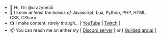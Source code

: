 - 👋 Hi, I’m @crazyne55
- 📜 I know *at least the basics of* Javascript, Lua, Python, PHP, HTML, CSS, CSharp
- 📺 I make content, *rarely though...* \[ [YouTube](https://www.youtube.com/channel/UCv-kPLOqe308WUazNcSjxtQ) | [Twitch](https://www.twitch.tv/crazyne55) \]
- 📫 You can reach me on either my \[ [Discord server](https://discord.gg/HCXTq73hfK) \] or \[ [Guilded group](https://www.guilded.gg/i/kgNqYvA2) \]
